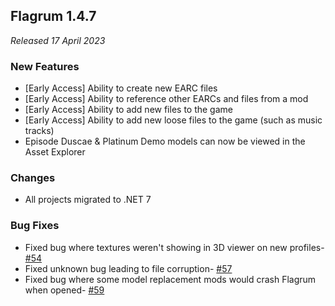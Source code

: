 ## Flagrum 1.4.7

_Released 17 April 2023_

### New Features

- [Early Access] Ability to create new EARC files
- [Early Access] Ability to reference other EARCs and files from a mod
- [Early Access] Ability to add new files to the game
- [Early Access] Ability to add new loose files to the game (such as music tracks)
- Episode Duscae & Platinum Demo models can now be viewed in the Asset Explorer

### Changes
 
- All projects migrated to .NET 7 

### Bug Fixes

- Fixed bug where textures weren't showing in 3D viewer on new profiles- [#54](https://github.com/Kizari/Flagrum/issues/54)
- Fixed unknown bug leading to file corruption- [#57](https://github.com/Kizari/Flagrum/issues/57)
- Fixed bug where some model replacement mods would crash Flagrum when opened- [#59](https://github.com/Kizari/Flagrum/issues/59)